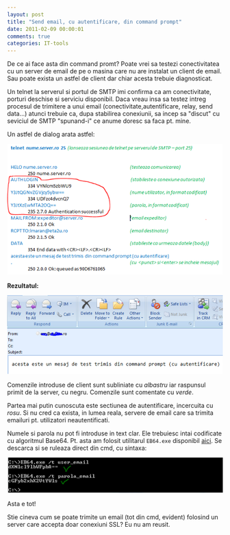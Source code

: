 ```yaml
---
layout: post
title: "Send email, cu autentificare, din command prompt"
date: 2011-02-09 00:00:01
comments: true
categories: IT-tools
---
```


De ce ai face asta din command promt? Poate vrei sa testezi conectivitatea cu un server de email de pe o masina care nu are instalat un client de email. Sau poate exista un astfel de client dar chiar acesta trebuie diagnosticat.

Un telnet la serverul si portul de SMTP imi confirma ca am conectivitate, porturi deschise si serviciu disponibil. Daca vreau insa sa testez intreg procesul de trimitere a unui email (conectivitate,autentificare, relay, send data...) atunci trebuie ca, dupa stabilirea conexiunii, sa incep sa "discut" cu seviciul de SMTP "spunand-i" ce anume doresc sa faca pt. mine.

Un astfel de dialog arata astfel:

![](/assets/images/2011/cmd_send_email.png)

**Rezultatul:**

![](/assets/images/2011/rezultatSendEmail.png)

Comenzile introduse de client sunt subliniate cu _albastru_ iar raspunsul primit de la server, cu negru. Comenzile sunt comentate cu _verde_.

Partea mai putin cunoscuta este sectiunea de autentificare, incercuita cu _rosu_. Si nu cred ca exista, in lumea reala, servere de email care sa trimita emailuri pt. utilizatori neautentificati.

Numele si parola nu pot fi introduse in text clar. Ele trebuiesc intai codificate cu algoritmul Base64. Pt. asta am folosit utilitarul `EB64.exe` disponibil [aici](http://www.petri.co.il/smtp-authentication.htm). Se descarca si se ruleaza direct din cmd, cu sintaxa:

![](/assets/images/2011/codificareBase64.png)

Asta e tot!

Stie cineva cum se poate trimite un email (tot din cmd, evident) folosind un server care accepta doar conexiuni SSL? Eu nu am reusit.
